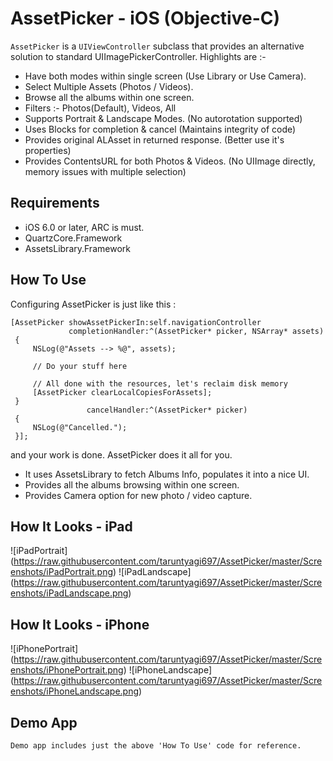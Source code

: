 # AssetPicker - iOS (Objective-C)

`AssetPicker` is a `UIViewController` subclass that provides an alternative solution to standard UIImagePickerController. Highlights are :-
* Have both modes within single screen (Use Library or Use Camera).
* Select Multiple Assets (Photos / Videos).
* Browse all the albums within one screen.
* Filters :- Photos(Default), Videos, All
* Supports Portrait & Landscape Modes. (No autorotation supported)
* Uses Blocks for completion & cancel (Maintains integrity of code)
* Provides original ALAsset in returned response. (Better use it's properties)
* Provides ContentsURL for both Photos & Videos. (No UIImage directly, memory issues with multiple selection)

## Requirements

* iOS 6.0 or later, ARC is must.
* QuartzCore.Framework
* AssetsLibrary.Framework

## How To Use

Configuring AssetPicker is just like this :

	[AssetPicker showAssetPickerIn:self.navigationController
                 completionHandler:^(AssetPicker* picker, NSArray* assets)
     {
         NSLog(@"Assets --> %@", assets);
         
         // Do your stuff here
         
         // All done with the resources, let's reclaim disk memory
         [AssetPicker clearLocalCopiesForAssets];
     }
                     cancelHandler:^(AssetPicker* picker)
     {
         NSLog(@"Cancelled.");
     }];

and your work is done. AssetPicker does it all for you.
* It uses AssetsLibrary to fetch Albums Info, populates it into a nice UI.
* Provides all the albums browsing within one screen.
* Provides Camera option for new photo / video capture.

## How It Looks - iPad
![iPadPortrait] (https://raw.githubusercontent.com/taruntyagi697/AssetPicker/master/Screenshots/iPadPortrait.png)
![iPadLandscape] (https://raw.githubusercontent.com/taruntyagi697/AssetPicker/master/Screenshots/iPadLandscape.png)

## How It Looks - iPhone
![iPhonePortrait] (https://raw.githubusercontent.com/taruntyagi697/AssetPicker/master/Screenshots/iPhonePortrait.png)
![iPhoneLandscape] (https://raw.githubusercontent.com/taruntyagi697/AssetPicker/master/Screenshots/iPhoneLandscape.png)
    
## Demo App
    Demo app includes just the above 'How To Use' code for reference.